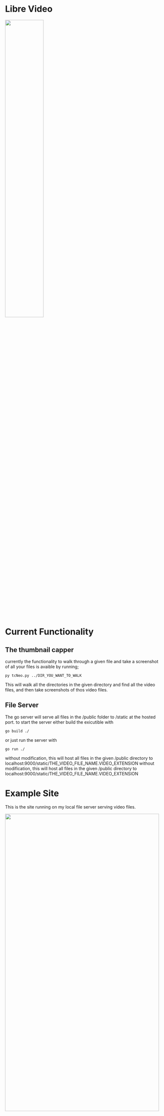 # Libre Video
<img src="https://i.ibb.co/pbC7mhp/libre-Vid-Trans.png" width="50%" height="50%" />

# Current Functionality

## The thumbnail capper
currently the functionality to walk through a given file and take a screenshot of all your files is avaible by running;
```
py tcNeo.py ../DIR_YOU_WANT_TO_WALK
```
This will walk all the directories in the given directory and find all the video files, and then take screenshots of thos video files.

## File Server
The go server will serve all files in the /public folder to /static at the hosted port.
to start the server either build the exicutible with
```
go build ./
```
or just run the server with 
```
go run ./
```
without modification, this will host all files in the given /public directory to localhost:9000/static/THE_VIDEO_FILE_NAME.VIDEO_EXTENSION
without modification, this will host all files in the given /public directory to localhost:9000/static/THE_VIDEO_FILE_NAME.VIDEO_EXTENSION

# Example Site
This is the site running on my local file server serving video files.

<img src="https://i.ibb.co/fVgK1hr/2021-08-29-07h23-43.png" width="100%" height="50%" />